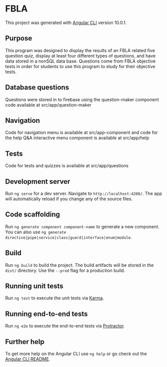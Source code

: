 # FBLA

This project was generated with [Angular CLI](https://github.com/angular/angular-cli) version 10.0.1.

## Purpose 

This program was designed to display the results of an FBLA related five question quiz, display at least four different types of questions, and have data stored in a nonSQL data base. Questions come from FBLA objective tests in order for students to use this program to study for their objective tests. 

## Database questions

Questions were stored in to firebase using the question-maker component code available at src/app/question-maker

## Navigation 

Code for navigation menu is available at src/app-component and code for the help Q&A interactive menu component is available at src/app/help

## Tests 

Code for tests and quizzes is available at src/app/questions

## Development server

Run `ng serve` for a dev server. Navigate to `http://localhost:4200/`. The app will automatically reload if you change any of the source files.

## Code scaffolding

Run `ng generate component component-name` to generate a new component. You can also use `ng generate directive|pipe|service|class|guard|interface|enum|module`.

## Build

Run `ng build` to build the project. The build artifacts will be stored in the `dist/` directory. Use the `--prod` flag for a production build.

## Running unit tests

Run `ng test` to execute the unit tests via [Karma](https://karma-runner.github.io).

## Running end-to-end tests

Run `ng e2e` to execute the end-to-end tests via [Protractor](http://www.protractortest.org/).

## Further help

To get more help on the Angular CLI use `ng help` or go check out the [Angular CLI README](https://github.com/angular/angular-cli/blob/master/README.md).
